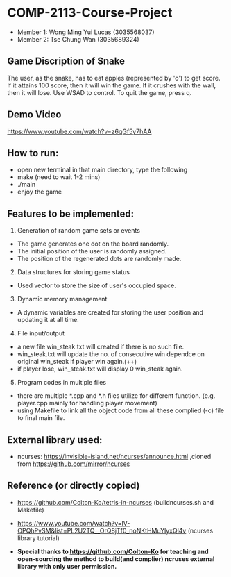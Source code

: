 # COMP-2113-Course-Project
* Member 1: Wong Ming Yui Lucas (3035568037)
* Member 2: Tse Chung Wan (3035689324)

## Game Discription of Snake
The user, as the snake, has to eat apples (represented by 'o') to get score. If it attains 100 score, then it will win the game. If it crushes with the wall, then it will lose. Use WSAD to control. To quit the game, press q.

## Demo Video
https://www.youtube.com/watch?v=z6qGf5y7hAA

## How to run:
* open new terminal in that main directory, type the following
* make (need to wait 1-2 mins)
* ./main
* enjoy the game

## Features to be implemented:
1. Generation of random game sets or events

- The game generates one dot on the board randomly.
- The initial position of the user is randomly assigned.
- The position of the regenerated dots are randomly made.

2. Data structures for storing game status

- Used vector to store the size of user's occupied space.

3. Dynamic memory management

- A dynamic variables are created for storing the user position and updating it at all time.

4. File input/output

- a new file win_steak.txt will created if there is no such file.
- win_steak.txt will update the no. of consecutive win dependce on original win_steak if player win again.(++)
- if player lose, win_steak.txt will display 0 win_steak again.
        
   
5. Program codes in multiple files

- there are multiple \*.cpp and \*.h files utilize for different function. (e.g. player.cpp mainly for handling player movement)
- using Makefile to link all the object code from all these complied (-c) file to final main file.
        
## External library used:
* ncurses:
     https://invisible-island.net/ncurses/announce.html
     ,cloned from https://github.com/mirror/ncurses
     
## Reference (or directly copied)
- https://github.com/Colton-Ko/tetris-in-ncurses (buildncurses.sh and Makefile)
- https://www.youtube.com/watch?v=lV-OPQhPvSM&list=PL2U2TQ__OrQ8jTf0_noNKtHMuYlyxQl4v (ncurses library tutorial)
          
- **Special thanks to https://github.com/Colton-Ko for teaching and open-sourcing the method to build(and complier) ncruses external library with only user permission.**
